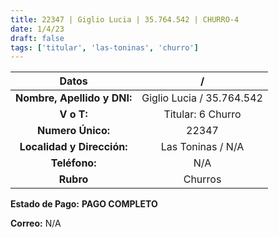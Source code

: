 ```yaml
---
title: 22347 | Giglio Lucia | 35.764.542 | CHURRO-4
date: 1/4/23
draft: false
tags: ['titular', 'las-toninas', 'churro']
---
```


|          **Datos**          |             /             |
|:---------------------------:|:-------------------------:|
| **Nombre, Apellido y DNI:** | Giglio Lucia / 35.764.542 |
|          **V o T:**         |     Titular: 6 Churro     |
|      **Numero Único:**      |           22347           |
|  **Localidad y Dirección:** |     Las Toninas / N/A     |
|        **Teléfono:**        |            N/A            |
|          **Rubro**          |            Churros            |

**Estado de Pago:** **PAGO COMPLETO**

**Correo:** N/A
